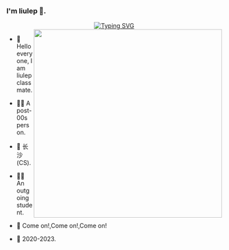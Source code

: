 ### I'm liulep 👋.

  <div align="center">
    <a href=""><img src="https://readme-typing-svg.demolab.com?font=Fira+Code&size=25&pause=1000&width=435&separator=%3C&lines=System.out.print(Hello%2CWorld);%3C%F0%9F%99%8B+Hello%EF%BC%8CBoys+and+Girls." alt="Typing SVG" /></a>
</div>


<img width="440" align="right" src="https://cdn.jsdelivr.net/gh/sun0225SUN/sun0225SUN/assets/images/coding.gif" />

- 💬 Hello everyone, I am liulep classmate.

- 👨‍🎓 A post-00s person.

- 📍 长沙(CS).

- 👩‍💻 An outgoing student.

- 🤔 Come on!,Come on!,Come on!

- 🌱 2020-2023.
  <br/>
  <br/>
<!--
**liulep/liulep** is a ✨ _special_ ✨ repository because its `README.md` (this file) appears on your GitHub profile.

Here are some ideas to get you started:

- 🔭 I’m currently working on ...
- 🌱 I’m currently learning ...
- 👯 I’m looking to collaborate on ...
- 🤔 I’m looking for help with ...
- 💬 Ask me about ...
- 📫 How to reach me: ...
- 😄 Pronouns: ...
- ⚡ Fun fact: ...
-->
